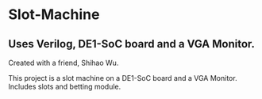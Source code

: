 # Slot-Machine
## Uses Verilog, DE1-SoC board and a VGA Monitor. 

Created with a friend, Shihao Wu. 

This project is a slot machine on a DE1-SoC board and a VGA Monitor. Includes slots and betting module. 
